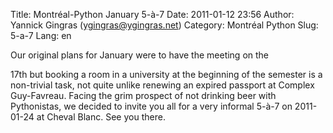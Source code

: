 Title: Montréal-Python January 5-à-7
Date: 2011-01-12 23:56
Author: Yannick Gingras (ygingras@ygingras.net)
Category: Montréal Python
Slug: 5-a-7
Lang: en

<!--:en-->Our original plans for January were to have the meeting on the
17th but booking a room in a university at the beginning of the semester
is a non-trivial task, not quite unlike renewing an expired passport at
Complex Guy-Favreau. Facing the grim prospect of not drinking beer with
Pythonistas, we decided to invite you all for a very informal 5-à-7 on
2011-01-24 at Cheval Blanc. See you there.
